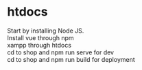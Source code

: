 # htdocs
Start by installing Node JS. <br />
Install vue through npm <br />
xampp through htdocs <br />
cd to shop and npm run serve for dev <br />
cd to shop and npm run build for deployment <br />
